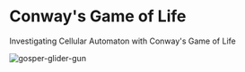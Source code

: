 # Conway's Game of Life

Investigating Cellular Automaton with Conway's Game of Life

![gosper-glider-gun](https://github.com/JBillson/conways-game-of-life/blob/27e221e1f12e0bfc5c625a70570eb6b42c99f9b4/readme/gosper-glider-gun.gif)
